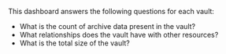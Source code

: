 This dashboard answers the following questions for each vault:

- What is the count of archive data present in the vault?
- What relationships does the vault have with other resources?
- What is the total size of the vault?